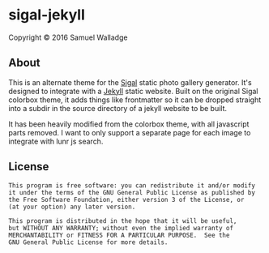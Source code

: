 # sigal-jekyll

Copyright © 2016 Samuel Walladge

## About

This is an alternate theme for the [Sigal](https://github.com/saimn/sigal) static photo gallery generator.
It's designed to integrate with a [Jekyll](http://jekyllrb.com/) static website. Built on the original Sigal colorbox theme, it adds things
like frontmatter so it can be dropped straight into a subdir in the source directory of a jekyll website to be built.

It has been heavily modified from the colorbox theme, with all javascript parts removed. I want to only support a
separate page for each image to integrate with lunr js search.

## License

    This program is free software: you can redistribute it and/or modify
    it under the terms of the GNU General Public License as published by
    the Free Software Foundation, either version 3 of the License, or
    (at your option) any later version.

    This program is distributed in the hope that it will be useful,
    but WITHOUT ANY WARRANTY; without even the implied warranty of
    MERCHANTABILITY or FITNESS FOR A PARTICULAR PURPOSE.  See the
    GNU General Public License for more details.

